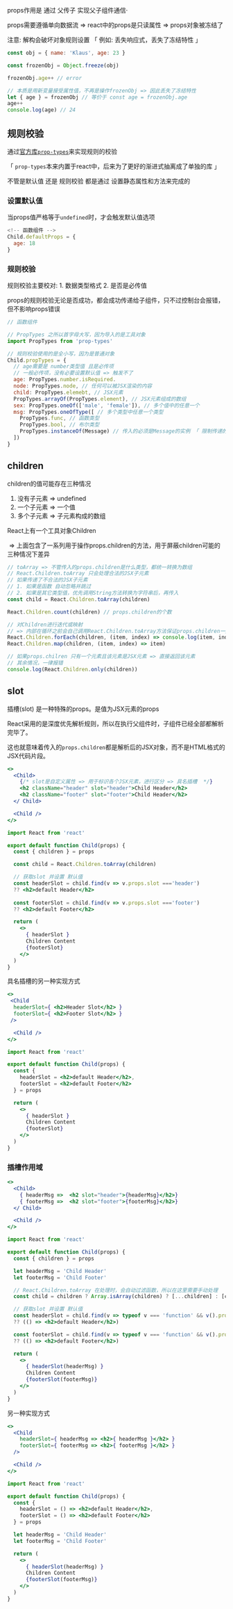 props作用是 通过 父传子 实现父子组件通信·

props需要遵循单向数据流 => react中的props是只读属性 => props对象被冻结了

注意: 解构会破坏对象规则设置 「 例如: 丢失响应式，丢失了冻结特性 」

```js
const obj = { name: 'Klaus', age: 23 }

const frozenObj = Object.freeze(obj)

frozenObj.age++ // error

// 本质是用新变量接受属性值，不再是操作frozenObj => 因此丢失了冻结特性
let { age } = frozenObj // 等价于 const age = frozenObj.age
age++
console.log(age) // 24
```



## 规则校验

通过[官方库`prop-types`](https://www.npmjs.com/package/prop-types)来实现规则的校验

 「 `prop-types`本来内置于react中，后来为了更好的渐进式抽离成了单独的库 」



不管是默认值 还是 规则校验 都是通过 设置静态属性和方法来完成的



### 设置默认值

当props值严格等于`undefined`时，才会触发默认值选项

```js
<!-- 函数组件 -->
Child.defaultProps = {
  age: 18
}
```



### 规则校验

规则校验主要校对: 1. 数据类型格式 2. 是否是必传值

props的规则校验无论是否成功，都会成功传递给子组件，只不过控制台会报错，但不影响props错误

```jsx
// 函数组件

// PropTypes 之所以首字母大写，因为导入的是工具对象
import PropTypes from 'prop-types'

// 规则校验使用的是全小写，因为是普通对象
Child.propTypes = {
  // age需要是 number类型值 且是必传项
  // 一般必传项，没有必要设置默认值 => 触发不了
  age: PropTypes.number.isRequired.
  node: PropTypes.node, // 任何可以被JSX渲染的内容
  child: PropTypes.elemebt, // JSX元素
  PropTypes.arrayOf(PropTypes.element), // JSX元素组成的数组
  sex: PropTypes.oneOf(['male', 'female']), // 多个值中的任意一个
  msg: PropTypes.oneOfType([ // 多个类型中任意一个类型
    PropTypes.func, // 函数类型 
    PropTypes.bool, // 布尔类型
    PropTypes.instanceOf(Message) // 传入的必须是Message的实例 「 限制传递的组件类型 」
  ])
}
```



## children 

children的值可能存在三种情况

1. 没有子元素 => undefined
2. 一个子元素 => 一个值
3. 多个子元素 => 子元素构成的数组



 React上有一个工具对象Children 

​	=> 上面包含了一系列用于操作props.children的方法，用于屏蔽children可能的三种情况下差异



```js
// toArray => 不管传入的props.children是什么类型，都统一转换为数组
// React.Children.toArray 只会处理合法的JSX子元素
// 如果传递了不合法的JSX子元素
// 1. 如果是函数 自动忽略并跳过
// 2. 如果是其它类型值，优先调用String方法转换为字符串后，再传入
const child = React.Children.toArray(children)

React.Children.count(children) // props.children的个数

// 对Children进行迭代或映射
// => 内部在循环之前会自己调用React.Children.toArray方法保证props.children一定是数组
React.Children.forEach(children, (item, index) => console.log(item, index))
React.Children.map(children, (item, index) => item)

// 如果props.chilren 只有一个元素且该元素是JSX元素 => 直接返回该元素
// 其余情况，一律报错
console.log(React.Children.only(children))
```



## slot

插槽(slot) 是一种特殊的props。是值为JSX元素的props

React采用的是深度优先解析规则，所以在执行父组件时，子组件已经全部都解析完毕了。

这也就意味着传入的`props.children`都是解析后的JSX对象，而不是HTML格式的JSX代码片段。

```jsx
<>
  <Child>
    {/* slot是自定义属性 => 用于标识各个JSX元素，进行区分 => 具名插槽  */}
    <h2 className="header" slot="header">Child Header</h2>
    <h2 className="footer" slot="footer">Child Header</h2>
  </ Child>

  <Child />
</>
```

```jsx
import React from 'react'

export default function Child(props) {
  const { children } = props

  const child = React.Children.toArray(children)

  // 获取slot 并设置 默认值
  const headerSlot = child.find(v => v.props.slot ==='header') 
  ?? <h2>default Header</h2>
  
  const footerSlot = child.find(v => v.props.slot ==='footer') 
  ?? <h2>default Footer</h2>

  return (
    <>
      { headerSlot }
      Children Content
      {footerSlot}
    </>
  )
}
```



具名插槽的另一种实现方式

```jsx
<>
 <Child
  headerSlot={ <h2>Header Slot</h2> }
  footerSlot={ <h2>Footer Slot</h2> }
 />

  <Child />
</>
```

```jsx
import React from 'react'

export default function Child(props) {
  const {
    headerSlot = <h2>default Header</h2>,
    footerSlot = <h2>default Footer</h2>
  } = props

  return (
    <>
      { headerSlot }
      Children Content
      {footerSlot}
    </>
  )
}
```



### 插槽作用域

```jsx
<>
  <Child>
    { headerMsg =>  <h2 slot="header">{headerMsg}</h2>}
    { footerMsg =>  <h2 slot="footer">{footerMsg}</h2>}
  </ Child>

  <Child />
</>
```

```jsx
import React from 'react'

export default function Child(props) {
  const { children } = props

  let headerMsg = 'Child Header'
  let footerMsg = 'Child Footer'

  // React.Children.toArray 在处理时，会自动过滤函数，所以在这里需要手动处理
  const child = children ? Array.isArray(children) ? [...children] : [children] : []

  // 获取slot 并设置 默认值
  const headerSlot = child.find(v => typeof v === 'function' && v().props.slot ==='header')
  ?? (() => <h2>default Header</h2>)

  const footerSlot = child.find(v => typeof v === 'function' && v().props.slot ==='footer')
  ?? (() => <h2>default Footer</h2>)

  return (
    <>
      { headerSlot(headerMsg) }
      Children Content
      {footerSlot(footerMsg)}
    </>
  )
}
```

另一种实现方式

```jsx
<>
  <Child
    headerSlot={ headerMsg => <h2>{ headerMsg }</h2> }
    footerSlot={ footerMsg => <h2>{ footerMsg }</h2> }
  />

  <Child />
</>
```

```jsx
import React from 'react'

export default function Child(props) {
  const {
    headerSlot = () => <h2>default Header</h2>,
    footerSlot = () => <h2>default Footer</h2>
  } = props

  let headerMsg = 'Child Header'
  let footerMsg = 'Child Footer'

  return (
    <>
      { headerSlot(headerMsg) }
      Children Content
      {footerSlot(footerMsg)}
    </>
  )
}
```

